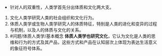 - 针对人的双重性，人类学首先分出体质和文化两大支。
1. 文化人类学研究人类的社会组织和文化行为。
2. 体质人类学或生物人类学研究人的体质特征，特别是人类的进化和变异的过程与机制，以及人的体质与文化的关系。
3. #问题/体质人类学/基本概念 **体质人类学也研究文化**，它认为文化是人类的思维和行为的方式及其产品，这些方式和产品在认知层次上体现为表达生活意义的象征符号体系。